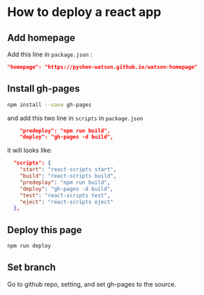 # How to deploy a react app

## Add homepage
Add this line in ```package.json``` :
```json
"homepage": "https://pyshen-watson.github.io/watson-homepage"
```
## Install gh-pages
```sh
npm install --save gh-pages
```
and add this two line in ```scripts``` in ```package.json```
```json
    "predeploy": "npm run build",
    "deploy": "gh-pages -d build",
```
it will looks like:
```json
  "scripts": {
    "start": "react-scripts start",
    "build": "react-scripts build",
    "predeploy": "npm run build",
    "deploy": "gh-pages -d build",
    "test": "react-scripts test",
    "eject": "react-scripts eject"
  },
```

## Deploy this page
```sh
npm run deploy
```

## Set branch
Go to github repo, setting, and set gh-pages to the source.